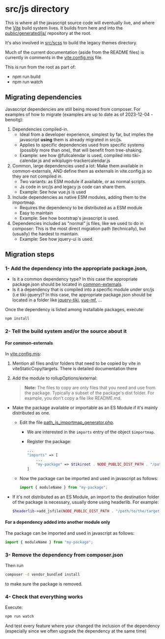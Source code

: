 # src/js directory

This is where all the javascript source code will eventually live, and where the [Vite](https://vitejs.dev/) build system lives.  It builds from here and into the [public/generated/js/](../../public/generated/README.md) repository at the root.

It's also involved in [src/scss](../scss/README.md) to build the legacy themes directory.

Much of the current documentation (aside from the README files) is currently in comments in the [vite.config.mjs](./vite.config.mjs) file.

This is run from the root as part of:

* npm run build
* npm run watch

## Migrating dependencies

Javascript dependencies are still being moved from composer.  For examples of how to migrate (examples are up to date as of 2023-12-04 - benoitg):

1. Dependencies compiled-in.  
    * Ideal from a developer experience, simplest by far, but implies the javascript **using** them is already migrated in src/js.  
    * Applies to specific dependencies used from specific systems (possibly more than one), that will benefit from tree-shaking.
    * Example: see how @fullcalendar is used, compiled into tiki-calendar.js and wikiplugin-trackercalendar.js
1. Common, large dependencies used a lot:  Make them available in common-externals, AND define them as externals in vite.config.js so they are not compiled in.  
    * Two variants:  as ESM module if available, or as normal scripts.
    * Js code in src/js and legacy js code can share them.
    * Example: See how vue.js is used
1. Include dependencies as native ESM modules, adding them to the importmap.
    * Requires the dependency to be distributed as a ESM module
    * Easy to maintain
    * Example: See how bootstrap's javascript is used.
1. Dependencies included as "normal" js files, like we used to do in composer:  This is the most direct migration path (technically), but (usually) the hardest to maintain.
    * Example:  See how jquery-ui is used.

## Migration steps

### 1- Add the dependency into the appropriate package.json,
   * Is it a common dependency type? In this case the appropriate package.json should be located in [common-externals](./common-externals/).
   * Is it a dependency that is compiled into a specific module under src/js (i.e tiki-jquery)? In this case, the appropriate package.json should be located in a folder like [jquery-tiki](./jquery-tiki/), [vue-mf](./vue-mf/), 
   ...

Once the dependency is listed among installable packages, execute:

```sh
npm install
```

### 2- Tell the build system and/or the source about it

#### For common-externals
In [vite.config.mjs](vite.config.mjs):

1. Mention all files and/or folders that need to be copied by vite in viteStaticCopy/targets.  There is detailed documentation there

1. Add the module to rollupOptions/external:

   > **Note:** The files to copy are only files that you need and use from the package.  Typically a subset of the package's dist folder.  For example, you don't copy a file like README.md.

* Make the package available or importable as an ES Module if it's mainly distributed as one.
  * Edit the file [path_js_importmap_generator.php](/path_js_importmap_generator.php).
    * We are interested in the `imports` entry of the object `$importmap`.
    * Register the package:

        ```php
        ...
        "imports" => [
            ...
            "my-package" => $tikiroot . NODE_PUBLIC_DIST_PATH . "/path/to/the/target/file"
        ]
        ```

  * Now the package can be imported and used in javascript as follows:

    ```js
    import { moduleName } from "my-package";
    ```

* If it's not distributed as an ES Module, an import to the destination folder of the package is necessary, usually done using headerlib.  For example:

    ```php
    $headerlib->add_jsfile(NODE_PUBLIC_DIST_PATH . "/path/to/the/target/file");
    ```

#### For a dependency added into another module only

The package can be imported and used in javascript as follows:

```js
import { moduleName } from "my-package";
```

### 3- Remove the dependency from composer.json

Then run

```sh
composer -d vendor_bundled install
```

to make sure the package is removed.

### 4- Check that everything works

Execute:

```sh
npm run watch
```

And test every feature where your changed the inclusion of the dependency (especially since we often upgrade the dependency at the same time)
